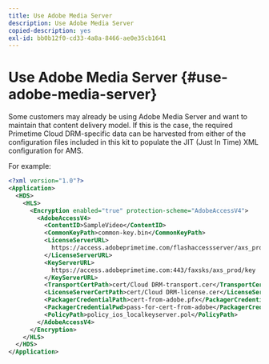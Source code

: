 ```yaml
---
title: Use Adobe Media Server
description: Use Adobe Media Server
copied-description: yes
exl-id: bb0b12f0-cd33-4a8a-8466-ae0e35cb1641
---
```

# Use Adobe Media Server {#use-adobe-media-server}

Some customers may already be using Adobe Media Server and want to maintain that content delivery model. If this is the case, the required Primetime Cloud DRM-specific data can be harvested from either of the configuration files included in this kit to populate the JIT (Just In Time) XML configuration for AMS.

For example:

```xml
<?xml version="1.0"?>
<Application>
  <HDS>
    <HLS>
      <Encryption enabled="true" protection-scheme="AdobeAccessV4">
        <AdobeAccessV4>
          <ContentID>SampleVideo</ContentID>
          <CommonKeyPath>common-key.bin</CommonKeyPath>
          <LicenseServerURL>
            https://access.adobeprimetime.com/flashaccessserver/axs_prod
          </LicenseServerURL>
          <KeyServerURL>
            https://access.adobeprimetime.com:443/faxsks/axs_prod/key
          </KeyServerURL>
          <TransportCertPath>cert/Cloud DRM-transport.cer</TransportCertPath>
          <LicenseServerCertPath>cert/Cloud DRM-license.cer</LicenseServerCertPath>
          <PackagerCredentialPath>cert-from-adobe.pfx</PackagerCredentialPath>
          <PackagerCredentialPwd>pass-for-cert-from-adobe</PackagerCredentialPwd>
          <PolicyPath>policy_ios_localkeyserver.pol</PolicyPath>
        </AdobeAccessV4>
      </Encryption>
    </HLS>
  </HDS>
</Application>
```
